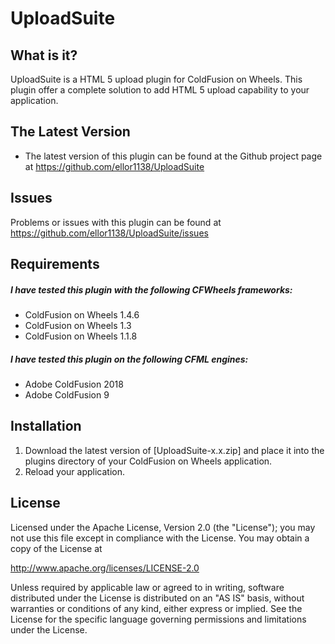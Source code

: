 # UploadSuite

## What is it?

UploadSuite is a HTML 5 upload plugin for ColdFusion on Wheels. This plugin offer a complete solution to add HTML 5 upload capability to your application.

## The Latest Version
* The latest version of this plugin can be found at the Github project page at https://github.com/ellor1138/UploadSuite

## Issues
Problems or issues with this plugin can be found at https://github.com/ellor1138/UploadSuite/issues

## Requirements
##### I have tested this plugin with the following CFWheels frameworks:
* ColdFusion on Wheels 1.4.6
* ColdFusion on Wheels 1.3
* ColdFusion on Wheels 1.1.8

##### I have tested this plugin on the following CFML engines:
* Adobe ColdFusion 2018
* Adobe ColdFusion 9

## Installation
1. Download the latest version of [UploadSuite-x.x.zip] and place it into the plugins directory of your ColdFusion on Wheels application.
2. Reload your application.

## License				
Licensed under the Apache License, Version 2.0 (the "License");
you may not use this file except in compliance with the License.
You may obtain a copy of the License at
				
http://www.apache.org/licenses/LICENSE-2.0
				
Unless required by applicable law or agreed to in writing, software
distributed under the License is distributed on an "AS IS" basis,
without warranties or conditions of any kind, either express or implied.
See the License for the specific language governing permissions and
limitations under the License.
